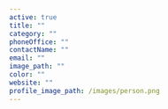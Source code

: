 ```yaml
---
active: true
title: ""
category: ""
phoneOffice: ""
contactName: ""
email: ""
image_path: ""
color: ""
website: ""
profile_image_path: /images/person.png
---
```

